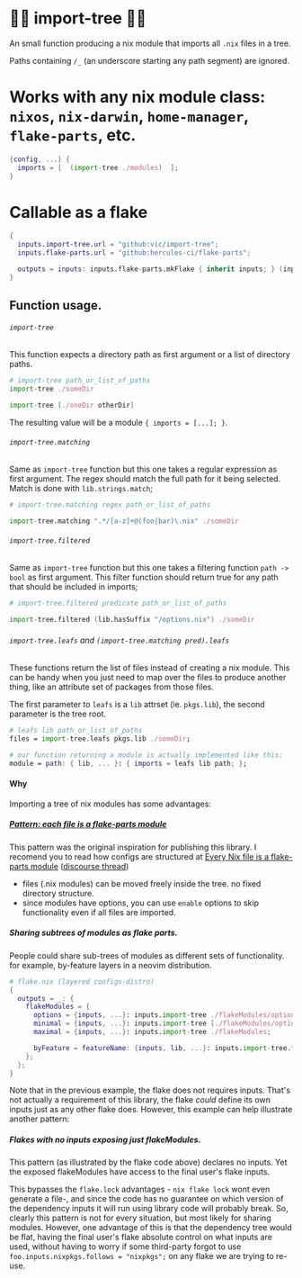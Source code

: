 # 🌲🌴 import-tree 🎄🌳

An small function producing a nix module that imports all `.nix` files in a tree.

Paths containing `/_` (an underscore starting any path segment) are ignored.


# Works with any nix module class: `nixos`, `nix-darwin`, `home-manager`, `flake-parts`, etc.

```nix
{config, ...} {
  imports = [  (import-tree ./modules)  ];
}
```

# Callable as a flake

```nix
{
  inputs.import-tree.url = "github:vic/import-tree";
  inputs.flake-parts.url = "github:hercules-ci/flake-parts";

  outputs = inputs: inputs.flake-parts.mkFlake { inherit inputs; } (inputs.import-tree ./flakeModules);
}
```

## Function usage.

###### `import-tree`
This function expects a directory path as first argument or a list of directory paths.

```nix
# import-tree path_or_list_of_paths
import-tree ./someDir

import-tree [./oneDir otherDir]
```

The resulting value will be a module `{ imports = [...]; }`.

###### `import-tree.matching`

Same as `import-tree` function but this one takes a regular expression as first argument. The regex should match the full path for it being selected. Match is done with `lib.strings.match`;

```nix
# import-tree.matching regex path_or_list_of_paths

import-tree.matching ".*/[a-z]+@(foo|bar)\.nix" ./someDir
```

###### `import-tree.filtered`

Same as `import-tree` function but this one takes a filtering function `path -> bool` as first argument. This filter function should return true for any path that should be included in imports;

```nix
# import-tree.filtered predicate path_or_list_of_paths

import-tree.filtered (lib.hasSuffix "/options.nix") ./someDir
```

###### `import-tree.leafs` and `(import-tree.matching pred).leafs`

These functions return the list of files instead of creating a nix module. This can be handy when you just need to map over the files to produce another thing, like an attribute set of packages from those files.

The first parameter to `leafs` is a `lib` attrset (ie. `pkgs.lib`), the second parameter is the tree root.

```nix
# leafs lib path_or_list_of_paths
files = import-tree.leafs pkgs.lib ./someDir;

# our function returning a module is actually implemented like this:
module = path: { lib, ... }: { imports = leafs lib path; };
```

#### Why

Importing a tree of nix modules has some advantages:

##### [Pattern: each file is a flake-parts module](https://discourse.nixos.org/t/pattern-each-file-is-a-flake-parts-module/61271)

This pattern was the original inspiration for publishing this library. I recomend you to read how configs are structured at [Every Nix file is a flake-parts module](https://github.com/mightyiam/infra?tab=readme-ov-file#every-nix-file-is-a-flake-parts-module) ([discourse thread](https://discourse.nixos.org/t/pattern-each-file-is-a-flake-parts-module/61271))

- files (.nix modules) can be moved freely inside the tree. no fixed directory structure.
- since modules have options, you can use `enable` options to skip functionality even if all files are imported.

##### Sharing subtrees of modules as flake parts.

People could share sub-trees of modules as different sets of functionality. for example, by-feature layers in a neovim distribution.

```nix
# flake.nix (layered configs-distro)
{
  outputs = _: {
    flakeModules = {
      options = {inputs, ...}: inputs.import-tree ./flakeModules/options;
      minimal = {inputs, ...}: inputs.import-tree [./flakeModules/options ./flakeModules/minimal];
      maximal = {inputs, ...}: inputs.import-tree ./flakeModules;

      byFeature = featureName: {inputs, lib, ...}: inputs.import-tree.filtered (lib.hasSuffix "${featureName}.nix") ./flakeModules;
    };
  };
}
```

Note that in the previous example, the flake does not requires inputs. That's not actually a requirement of this library, the flake *could* define its own inputs just as any other flake does. However, this example can help illustrate another pattern:

##### Flakes with no inputs exposing just flakeModules.

This pattern (as illustrated by the flake code above) declares no inputs. Yet the exposed flakeModules have access to the final user's flake inputs.

This bypasses the `flake.lock` advantages - `nix flake lock` wont even generate a file-, and since the code has no guarantee on which version of the dependency inputs it will run using library code will probably break. So, clearly this pattern is not for every situation, but most likely for sharing modules. However, one advantage of this is that the dependency tree would be flat, having the final user's flake absolute control on what inputs are used, without having to worry if some third-party forgot to use `foo.inputs.nixpkgs.follows = "nixpkgs";` on any flake we are trying to re-use.
